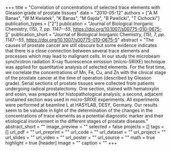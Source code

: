+++
title = "Correlation of concentrations of selected trace elements with Gleason grade of prostate tissues"
date = "2010-05-12"
authors = ["A M Banas", "W M Kwiatek", "K Banas", "M Gajda", "B Pawlicki", "T Cichocki"]
publication_types = ["2"]
publication = "Journal of Biological Inorganic Chemistry, (15), 7, _pp. 1147--55_, https://doi.org/10.1007/s00775-010-0675-5"
publication_short = "Journal of Biological Inorganic Chemistry, (15), 7, _pp. 1147--55_, https://doi.org/10.1007/s00775-010-0675-5"
abstract = "The causes of prostate cancer are still obscure but some evidence indicates that there is a close connection between several trace elements and processes which may lead to malignant cells. In our study the microbeam synchrotron radiation X-ray fluorescence emission (micro-SRIXE) technique was applied for quantitative analysis of selected elements. For the first time, we correlate the concentrations of Mn, Fe, Cu, and Zn with the clinical stage of the prostate cancer at the time of operation (described by Gleason grade). Serial sections of prostate tissues were collected from patients undergoing radical prostatectomy. One section, stained with hematoxylin and eosin, was prepared for histopathological analysis; a second, adjacent unstained section was used in micro-SRIXE experiments. All experiments were performed at beamline L at HASYLAB, DESY, Germany. Our results seem to be valuable in light of the determination of the changes in the concentrations of trace elements as a potential diagnostic marker and their etiological involvement in the different stages of prostate diseases."
abstract_short = ""
image_preview = ""
selected = false
projects = []
tags = []
url_pdf = ""
url_preprint = ""
url_code = ""
url_dataset = ""
url_project = ""
url_slides = ""
url_video = ""
url_poster = ""
url_source = ""
math = true
highlight = true
[header]
image = ""
caption = ""
+++
